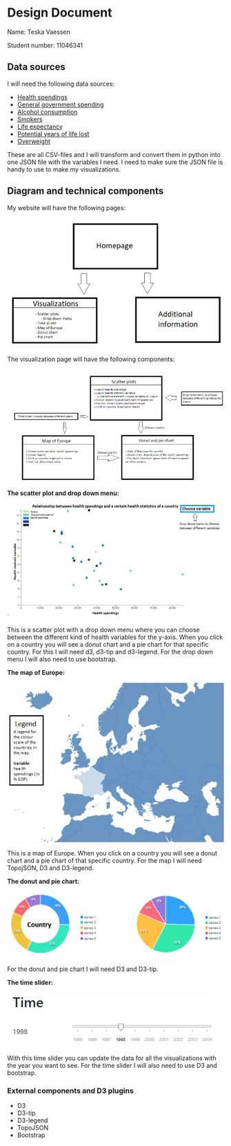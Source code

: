 # Design Document
Name: Teska Vaessen

Student number: 11046341

## Data sources
I will need the following data sources:
+ [Health spendings](https://data.oecd.org/healthres/health-spending.htm)
+ [General government spending](https://data.oecd.org/gga/general-government-spending.htm#indicator-chart)
+ [Alcohol consumption](https://data.oecd.org/healthrisk/alcohol-consumption.htm)
+ [Smokers](https://data.oecd.org/healthrisk/daily-smokers.htm#indicator-chart)
+ [Life expectancy](https://data.oecd.org/healthstat/life-expectancy-at-birth.htm)
+ [Potential years of life lost](https://data.oecd.org/healthstat/potential-years-of-life-lost.htm#indicator-chart)
+ [Overweight](https://data.oecd.org/healthrisk/overweight-or-obese-population.htm)

These are all CSV-files and I will transform and convert them in python into one JSON file with the variables I need. I need to make sure the JSON file is handy to use to make my visualizations.

## Diagram and technical components
My website will have the following pages:

![Sketch 1](doc/designSketch1.png)

The visualization page will have the following components:

![Sketch 2](doc/designSketch4.png)

**The scatter plot and drop down menu:**

![Sketch 3](doc/proposalSketch1.png)

This is a scatter plot with a drop down menu where you can choose between the different kind of health variables for the y-axis. When you click on a country you will see a donut chart and a pie chart for that specific country. For this I will need d3, d3-tip and d3-legend. For the drop down menu I will also need to use bootstrap.

**The map of Europe:**

![Sketch 4](doc/designSketch3.png)

This is a map of Europe. When you click on a country you will see a donut chart and a pie chart of that specific country. For the map I will need TopojSON, D3 and D3-legend.

**The donut and pie chart:**

![Sketch 5](doc/piecharts.png)

For the donut and pie chart I will need D3 and D3-tip.

**The time slider:**

![Sketch 6](doc/timeslider.png)

With this time slider you can update the data for all the visualizations with the year you want to see. For the time slider I will also need to use D3 and bootstrap.

### External components and D3 plugins
+ D3
+ D3-tip
+ D3-legend
+ TopoJSON
+ Bootstrap
